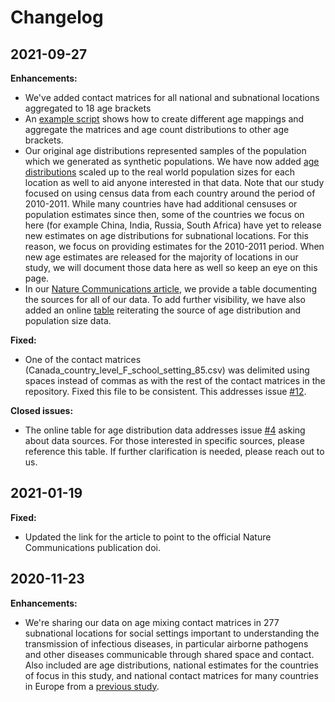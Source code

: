 # Changelog

## 2021-09-27

**Enhancements:**

- We've added contact matrices for all national and subnational locations aggregated to 18 age brackets
- An [example script](https://github.com/mobs-lab/mixing-patterns/blob/matrices_18/analysis_results/scripts/make_matrices_diff_aggregations.py) shows how to create different age mappings and aggregate the matrices and age count distributions to other age brackets.
- Our original age distributions represented samples of the population which we generated as synthetic populations. We have now added [age distributions](https://github.com/mobs-lab/mixing-patterns/tree/matrices_18/data/population_rescaled_age_distributions) scaled up to the real world population sizes for each location as well to aid anyone interested in that data. Note that our study focused on using census data from each country around the period of 2010-2011. While many countries have had additional censuses or population estimates since then, some of the countries we focus on here (for example China, India, Russia, South Africa) have yet to release
new estimates on age distributions for subnational locations. For this reason, we focus on providing estimates for the 2010-2011 period. When new age estimates are released for the majority of locations in our study, we will document those data here as well so keep an eye on this page.
- In our [Nature Communications article](https://www.nature.com/articles/s41467-020-20544-y), we provide a table documenting the sources for all of our data. To add further visibility, we have also added an online [table](https://github.com/mobs-lab/mixing-patterns/blob/matrices_18/data/population_size.csv) reiterating the source of age distribution and population size data.

**Fixed:**
- One of the contact matrices (Canada_country_level_F_school_setting_85.csv) was delimited using spaces instead of commas as with the rest of the contact matrices in the repository. Fixed this file to be consistent. This addresses issue [#12](https://github.com/mobs-lab/mixing-patterns/issues/12).

**Closed issues:**
- The online table for age distribution data addresses issue [#4](https://github.com/mobs-lab/mixing-patterns/issues/4) asking about data sources. For those interested in specific sources, please reference this table. If further clarification is needed, please reach out to us.


## 2021-01-19

**Fixed:**

- Updated the link for the article to point to the official Nature Communications publication doi.

## 2020-11-23

**Enhancements:**
- We're sharing our data on age mixing contact matrices in 277 subnational locations for social settings important to understanding the transmission of infectious diseases, in particular airborne pathogens and other diseases communicable through shared space and contact. Also included are age distributions, national estimates for the countries of focus in this study, and national contact matrices for many countries in Europe from a [previous study](https://doi.org/10.1371/journal.pcbi.1002673). 